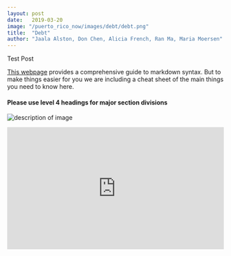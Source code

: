 ```yaml
---
layout: post
date:   2019-03-20
image: "/puerto_rico_now/images/debt/debt.png"
title:  "Debt"
author: "Jaala Alston, Don Chen, Alicia French, Ran Ma, Maria Moersen"
---
```

Test Post

[This webpage](https://guides.github.com/features/mastering-markdown/) provides a comprehensive guide to markdown syntax. But to make things easier for you we are including a cheat sheet of the main things you need to know here.  

#### Please use level 4 headings for major section divisions

![description of image](/puerto_rico_now/images/groupname/debt.png)

<div style="padding:56.25% 0 0 0;position:relative;"><iframe src="https://api.mapbox.com/styles/v1/al1616/cjuvre6br4e2r1gpj0egk3tga.html?fresh=true&title=true&access_token=pk.eyJ1IjoiYWwxNjE2IiwiYSI6ImNqc200ZXQ0YTBnOWE0NG54Ym45YnYybHgifQ.t9lM7oOjsxtKmQS_BGfbdg#12.3/18.428195/-66.103666/0" style="position:absolute;top:0;left:0;width:100%;height:100%;" frameborder="0"></iframe></div>
